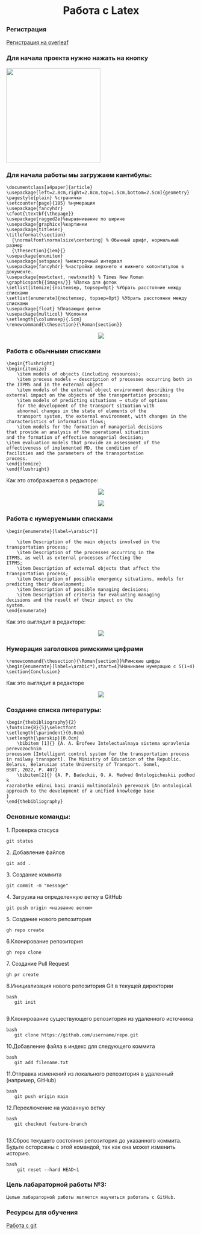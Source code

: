 <h1 align="center"> Работа с Latex</h1>

### Регистрация

<a href="https://ru.overleaf.com/register">Регистрация на overleaf</a>

### Для начала проекта нужно нажать на кнопку
<p><img src="images/First.png" height="250" >



### Для начала работы мы загружаем кантибулы:
```
\documentclass[a4paper]{article}
\usepackage[left=2.8cm,right=2.8cm,top=1.5cm,bottom=2.5cm]{geometry}
\pagestyle{plain} %странички
\setcounter{page}{185} %нумерация
\usepackage{fancyhdr}
\cfoot{\textbf{\thepage}}
\usepackage{ragged2e}%выравнивание по ширине
\usepackage{graphicx}%картинки
\usepackage{titlesec}
\titleformat{\section}
  {\normalfont\normalsize\centering} % Обычный шрифт, нормальный размер
  {\thesection}{1em}{}
\usepackage{enumitem}
\usepackage{setspace} %межстрочный интервал
\usepackage{fancyhdr} %настройки верхнего и нижнего колонтитулов в документе.
\usepackage{newtxtext, newtxmath} % Times New Roman
\graphicspath{{images/}} %Папка для фоток
\setlist[itemize]{noitemsep, topsep=0pt} %Убрать расстояние между списками
\setlist[enumerate]{noitemsep, topsep=0pt} %Убрать расстояние между списками
\usepackage{float} %Плавающие фотки
\usepackage{multicol} %Колонки
\setlength{\columnsep}{.5cm}
\renewcommand{\thesection}{\Roman{section}}

```
<p align="center"><img src="images/Second.png"></p>

### Работа c обычными списками

```
\begin{flushright}
\begin{itemize}
    \item models of objects (including resources);
    \item process models — description of processes occurring both in the ITPMS and in the external object
    \item models of the external object environment describing the external impact on the objects of the transportation process;
    \item models of predicting situations — study of options
    for the development of the transport situation with
    abnormal changes in the state of elements of the
    transport system, the external environment, with changes in the characteristics of information flows;
    \item models for the formation of managerial decisions
that provide an analysis of the operational situation
and the formation of effective managerial decision;
\item evaluation models that provide an assessment of the
effectiveness of implemented MD, the condition of
facilities and the parameters of the transportation
process.
\end{itemize}
\end{flushright}
```
Как это отображается в редакторе:
<p align="center"><img src="images/Third.png"></p>
<p align="center"><img src="images/Third.1.png"></p>

### Работа с нумеруемыми списками
```
\begin{enumerate}[label=\arabic*)]

    \item Description of the main objects involved in the
transportation process;
    \item Description of the processes occurring in the
ITPMS, as well as external processes affecting the
ITPMS;
    \item Description of external objects that affect the transportation process;
    \item Description of possible emergency situations, models for predicting their development;
    \item Description of possible managing decisions;
    \item Description of criteria for evaluating managing
decisions and the result of their impact on the
system.
\end{enumerate}
```
Как это выглядит в редакторе:
<p align="center"><img src="images/Fourth.png"></p>

### Нумерация заголовков римскими цифрами
```
\renewcommand{\thesection}{\Roman{section}}%Римские цифры
\begin{enumerate}[label=\arabic*),start=4]%Начинаем нумерацию с 5(1+4)
\section{Conclusion}   
```
Как это выглядит в редакторе

 <p  align="center"><img src="images/Fiveth.png" ></p>

### Создание списка литературы:
```
\begin{thebibliography}{2}
\fontsize{8}{5}\selectfont
\setlength{\parindent}{0.0cm}
\setlength{\parskip}{0.0cm}
    \bibitem [1]{} {A. A. Erofeev Intelectualnaya sistema upravlenia perevozochnim
processom [Intelligent control system for the transportation process in railway transport]. The Ministry of Education of the Republic. Belarus, Belarusian state University of Transport. Gomel,
BSUT, 2022, P. 407}
    \bibitem[2]{} {A. P. Badeckii, O. A. Medved Ontologicheskii podhod k
razrabotke edinoi basi znanii multimodalnih perevozok [An ontological approach to the development of a unified knowledge base
}
\end{thebibliography}
```
 
 ### Основные команды:

<p>1. Проверка стасуса</p>

 ```
 git status
 ```
<p>2. Добавление файлов</p>

```
git add .
```
<p>3. Создание коммита</p>

```
git commit -m "message"
```
<p>4. Загрузка на определенную ветку в GitHub</p>

```
git push origin <название ветки>
```
<p>5. Создание нового репозитория<p>
  
```
gh repo create
```
<p>6.Клонирование репозитория</p>

```
gh repo clone
```
<p>7. Создание Pull Request</p>

```
gh pr create
```
<p>8.Инициализация нового репозитория Git в текущей директории</p>

```
bash
   git init
   
```

<p>9.Клонирование существующего репозитория из удаленного источника</p>

```
bash
   git clone https://github.com/username/repo.git
```

<p>10.Добавление файла в индекс для следующего коммита</p>

```
bash
   git add filename.txt
```

<p>11.Отправка изменений из локального репозитория в удаленный (например, GitHub)</p>

```
bash
   git push origin main
```

<p>12.Переключение на указанную ветку</p>

```
bash
   git checkout feature-branch
   
```

<p>13.Сброс текущего состояния репозитория до указанного коммита. Будьте осторожны с этой командой, так как она может изменить историю.</p>

```
bash
    git reset --hard HEAD~1
```

### Цель лабараторной работы №3:

```
Целью лабараторной работы является научиться работать с GitHub.
```

### Ресурсы для обучения
<a href="https://habr.com/ru/articles/541258/">Работа с git</a>
